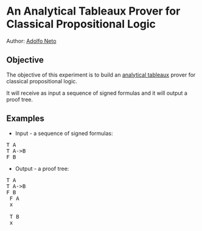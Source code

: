 An Analytical Tableaux Prover for Classical Propositional Logic
===============================================================

Author: [Adolfo Neto](http://twitter.com/adolfont)


Objective
-----------------------------------------------

The objective of this experiment is to build an 
[analytical tableaux](http://en.wikipedia.org/wiki/Method_of_analytic_tableaux) prover for classical propositional
logic.

It will receive as input a sequence of signed formulas and it will output a proof tree.


Examples
--------

* Input - a sequence of signed formulas:

<pre>
T A
T A->B
F B
</pre>

* Output - a proof tree:

<pre>
T A
T A->B
F B
 F A
 x

 T B
 x
</pre>


